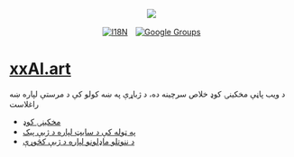 <p align="center"><a href="https://wac.tax"><img src="https://cdn.jsdelivr.net/gh/wactax/img/logo.svg"/></a></p><p align="center"><a href="https://github.com/wactax/wac.tax/blob/main/doc/README.md#readme"><img alt="I18N" src="https://cdn.jsdelivr.net/gh/wactax/img/t.svg"/></a>　<a href="https://groups.google.com/u/2/g/wactax"><img alt="Google Groups" src="https://cdn.jsdelivr.net/gh/wactax/img/g-groups.svg"/></a></p>

# [xxAI.art](https://xxAI.art)

د ویب پاڼې مخکینۍ کوډ خلاص سرچینه ده، د ژباړې په ښه کولو کې د مرستې لپاره ښه راغلاست

* [مخکینۍ کوډ](https://github.com/xxai-art/web)
* [په ټوله کې د سایټ لپاره د ژبې پیک](https://github.com/xxai-art/web/tree/main/i18n)
* [د ننوتلو ماډلونو لپاره د ژبې کڅوړې](https://github.com/wacpkg/user/tree/main/ui.i18n)
